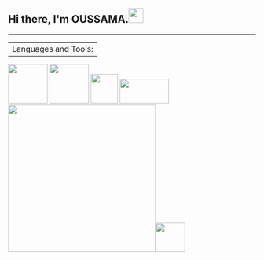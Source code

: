 
## <strong>Hi there, I'm OUSSAMA.</strong><img src="https://raw.githubusercontent.com/MartinHeinz/MartinHeinz/master/wave.gif" width="30px" />


<hr color="green">

<table><tr><td>Languages and Tools:</td></tr></table>
<p >
<img  src="https://upload.wikimedia.org/wikipedia/commons/archive/1/1d/20200803061710%21PyCharm_Icon.svg" width="80">
<img src="https://upload.wikimedia.org/wikipedia/commons/9/9c/IntelliJ_IDEA_Icon.svg" width="80"> 
<img src="https://www.pngkey.com/png/full/264-2646582_logo-transparent-background-java.png" width="55" height="60" >
<img src="https://upload.wikimedia.org/wikipedia/commons/f/f8/Python_logo_and_wordmark.svg" width="100" height="50" >
<img src ="http://clipart-library.com/images_k/php-logo-transparent/php-logo-transparent-12.png" width="300" ><img src="https://user-images.githubusercontent.com/674621/71187801-14e60a80-2280-11ea-94c9-e56576f76baf.png" width="60">
</p>

